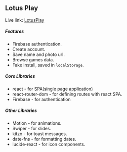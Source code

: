 ## Lotus Play

Live link: [LotusPlay](https://ph-assignment-9-lotus.vercel.app/)

##### Features
* Firebase authentication.
* Create account.
* Save name and photo url.
* Browse games data.
* Fake install, saved in `localStorage`.

##### Core Libraries
* react - for SPA(single page application)
* react-router-dom - for defining routes with react SPA.
* Firebase - for authentication

##### Other Libraries
* Motion - for animations.
* Swiper - for slides.
* kitzo - for toast messages.
* date-fns - for formatting dates.
* lucide-react - for icon components.